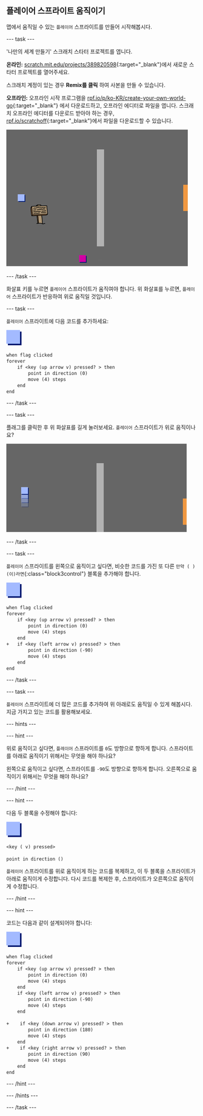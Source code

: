 ## 플레이어 스프라이트 움직이기

맵에서 움직일 수 있는 `플레이어` 스프라이트를 만들어 시작해봅시다.

--- task ---

'나만의 세계 만들기' 스크래치 스타터 프로젝트를 엽니다.

**온라인:** [scratch.mit.edu/projects/389820598](https://scratch.mit.edu/projects/389820598){:target="_blank"}에서 새로운 스타터 프로젝트를 열어주세요.

스크래치 계정이 있는 경우 **Remix를 클릭** 하여 사본을 만들 수 있습니다.

**오프라인:** 오프라인 시작 프로그램을 [rpf.io/p/ko-KR/create-your-own-world-go](http://rpf.io/p/ko-KR/create-your-own-world-go){:target="_blank"} 에서 다운로드하고, 오프라인 에디터로 파일을 엽니다. 스크래치 오프라인 에디터를 다운로드 받아야 하는 경우, [rpf.io/scratchoff](https://rpf.io/scratchoff){:target="_blank"}에서 파일을 다운로드할 수 있습니다.

![스크린샷](images/world-starter.png)

--- /task ---

화살표 키를 누르면 `플레이어` 스프라이트가 움직여야 합니다. 위 화살표를 누르면, `플레이어` 스프라이트가 반응하여 위로 움직일 것입니다.

--- task ---

`플레이어` 스프라이트에 다음 코드를 추가하세요:

![플레이어](images/player.png)

```blocks3
when flag clicked
forever
    if <key (up arrow v) pressed? > then
        point in direction (0)
        move (4) steps
    end
end
```

--- /task ---

--- task ---

플래그를 클릭한 후 위 화살표를 길게 눌러보세요. `플레이어` 스프라이트가 위로 움직이나요?

![스크린샷](images/world-up.png)

--- /task ---

--- task ---

`플레이어` 스프라이트를 왼쪽으로 움직이고 싶다면, 비슷한 코드를 가진 또 다른 `만약 ( ) (이)라면`{:class="block3control"} 블록을 추가해야 합니다.

![플레이어](images/player.png)

```blocks3
when flag clicked
forever
    if <key (up arrow v) pressed? > then
        point in direction (0)
        move (4) steps
    end
+   if <key (left arrow v) pressed? > then
        point in direction (-90)
        move (4) steps
    end
end
```

--- /task ---

--- task ---

`플레이어` 스프라이트에 더 많은 코드를 추가하여 위 아래로도 움직일 수 있게 해봅시다. 지금 가지고 있는 코드를 활용해보세요.

--- hints ---


--- hint ---

위로 움직이고 싶다면, `플레이어` 스프라이트를 `0`도 방향으로 향하게 합니다. 스프라이트를 아래로 움직이기 위해서는 무엇을 해야 하나요?

왼쪽으로 움직이고 싶다면, 스프라이트를 `-90`도 방향으로 향하게 합니다. 오른쪽으로 움직이기 위해서는 무엇을 해야 하나요?

--- /hint ---

--- hint ---

다음 두 블록을 수정해야 합니다:

![플레이어](images/player.png)

```blocks3
<key ( v) pressed>

point in direction ()
```

`플레이어` 스프라이트를 위로 움직이게 하는 코드를 복제하고, 이 두 블록을 스프라이트가 아래로 움직이게 수정합니다. 다시 코드를 복제한 후, 스프라이트가 오른쪽으로 움직이게 수정합니다.

--- /hint ---

--- hint ---

코드는 다음과 같이 설계되어야 합니다:

![플레이어](images/player.png)

```blocks3
when flag clicked
forever
    if <key (up arrow v) pressed? > then
        point in direction (0)
        move (4) steps
    end
    if <key (left arrow v) pressed? > then
        point in direction (-90)
        move (4) steps
    end

+    if <key (down arrow v) pressed? > then
        point in direction (180)
        move (4) steps
    end
+    if <key (right arrow v) pressed? > then
        point in direction (90)
        move (4) steps
    end
end
```

--- /hint ---

--- /hints ---

--- /task ---